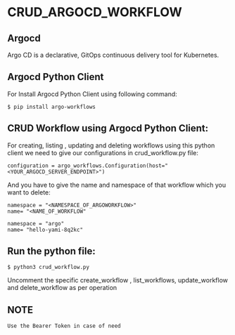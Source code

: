 # CRUD_ARGOCD_WORKFLOW

## Argocd
Argo CD is a declarative, GitOps continuous delivery tool for Kubernetes. 

## Argocd Python Client

For Install Argocd Python Client using following command:

```
$ pip install argo-workflows
```

## CRUD Workflow using Argocd Python Client:
For creating, listing , updating and deleting workflows using this python client we need to give our configurations in crud_workflow.py file:

```
configuration = argo_workflows.Configuration(host="<YOUR_ARGOCD_SERVER_ENDPOINT>")

```

And you have to give the name and namespace of that workflow which you want to delete:

```
namespace = "<NAMESPACE_OF_ARGOWORKFLOW>"
name= "<NAME_OF_WORKFLOW"
```

```
namespace = "argo"  
name= "hello-yami-8q2kc"
```


## Run the python file:

```
$ python3 crud_workflow.py
```

Uncomment the specific create_workflow , list_workflows, update_workflow and delete_workflow as per operation

## NOTE
```
Use the Bearer Token in case of need
```